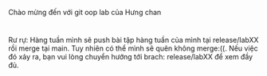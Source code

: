 Chào mừng đến với git oop lab của Hưng chan 
#
Rư rự: Hàng tuần mình sẽ push bài tập hàng tuần của mình tại release/labXX rồi merge tại main. Tuy nhiên có thể mình sẽ quên không merge:((. Nếu việc đó xảy ra, bạn vui lòng chuyển hướng tới brach: release/labXX để xem đầy đủ. 
##
